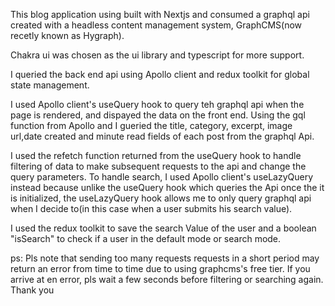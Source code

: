 This blog application using built with Nextjs and consumed a graphql api created with a headless content management system, GraphCMS(now recetly known as Hygraph).

Chakra ui was chosen as the ui library and typescript for more support.

I queried the back end api using Apollo client and redux toolkit for global state management.

I used Apollo client's useQuery hook to query teh graphql api when the page is rendered, and dispayed the data on the front end.
Using the gql function from Apollo and I gueried the title, category, excerpt, image url,date created and minute read fields of each post from the graphql Api.

I used the refetch function returned from the useQuery hook to handle filtering of data to make subsequent requests to the api and change the query parameters.
To handle search, I used Apollo client's useLazyQuery instead because unlike the useQuery hook which queries the Api once the it is initialized, the useLazyQuery hook allows me to only query graphql api when I decide to(in this case when a user submits his search value).

I used the redux toolkit to save the search Value of the user and a boolean "isSearch" to check if a user in the default mode or search mode.



ps: Pls note that sending too many requests requests in a short period may return an error from time to time due to using graphcms's free tier.
If you arrive at en error, pls wait a few seconds before filtering or searching again.
Thank you